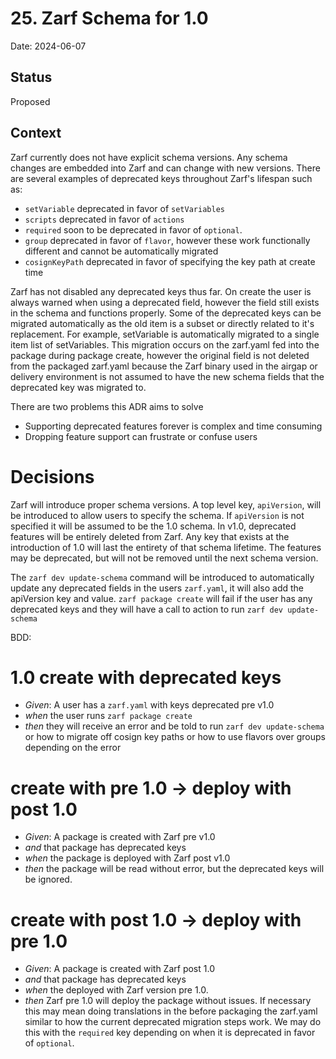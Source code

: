 # 25. Zarf Schema for 1.0

Date: 2024-06-07

## Status

Proposed

## Context

Zarf currently does not have explicit schema versions. Any schema changes are embedded into Zarf and can change with new versions. There are several examples of deprecated keys throughout Zarf's lifespan such as:

- `setVariable` deprecated in favor of `setVariables`
- `scripts` deprecated in favor of `actions`
- `required` soon to be deprecated in favor of `optional`.
- `group` deprecated in favor of `flavor`, however these work functionally different and cannot be automatically migrated
- `cosignKeyPath` deprecated in favor of specifying the key path at create time

Zarf has not disabled any deprecated keys thus far. On create the user is always warned when using a deprecated field, however the field still exists in the schema and functions properly. Some of the deprecated keys can be migrated automatically as the old item is a subset or directly related to it's replacement. For example, setVariable is automatically migrated to a single item list of setVariables. This migration occurs on the zarf.yaml fed into the package during package create, however the original field is not deleted from the packaged zarf.yaml because the Zarf binary used in the airgap or delivery environment is not assumed to have the new schema fields that the deprecated key was migrated to.

There are two problems this ADR aims to solve
- Supporting deprecated features forever is complex and time consuming
- Dropping feature support can frustrate or confuse users

# Decisions

Zarf will introduce proper schema versions. A top level key, `apiVersion`, will be introduced to allow users to specify the schema. If `apiVersion` is not specified it will be assumed to be the 1.0 schema. In v1.0, deprecated features will be entirely deleted from Zarf. Any key that exists at the introduction of 1.0 will last the entirety of that schema lifetime. The features may be deprecated, but will not be removed until the next schema version.

The `zarf dev update-schema` command will be introduced to automatically update any deprecated fields in the users `zarf.yaml`, it will also add the apiVersion key and value. `zarf package create` will fail if the user has any deprecated keys and they will have a call to action to run `zarf dev update-schema`


BDD:
# 1.0 create with deprecated keys
- *Given*: A user has a `zarf.yaml` with keys deprecated pre v1.0
- *when* the user runs `zarf package create`
- *then* they will receive an error and be told to run `zarf dev update-schema` or how to migrate off cosign key paths or how to use flavors over groups depending on the error

# create with pre 1.0 -> deploy with post 1.0
- *Given*: A package is created with Zarf pre v1.0
- *and* that package has deprecated keys
- *when* the package is deployed with Zarf post v1.0
- *then* the package will be read without error, but the deprecated keys will be ignored.

# create with post 1.0 -> deploy with pre 1.0
- *Given*: A package is created with Zarf post 1.0
- *and* that package has deprecated keys
- *when* the deployed with Zarf version pre 1.0.
- *then* Zarf pre 1.0 will deploy the package without issues. If necessary this may mean doing translations in the before packaging the zarf.yaml similar to how the current deprecated migration steps work. We may do this with the `required` key depending on when it is deprecated in favor of `optional`.

